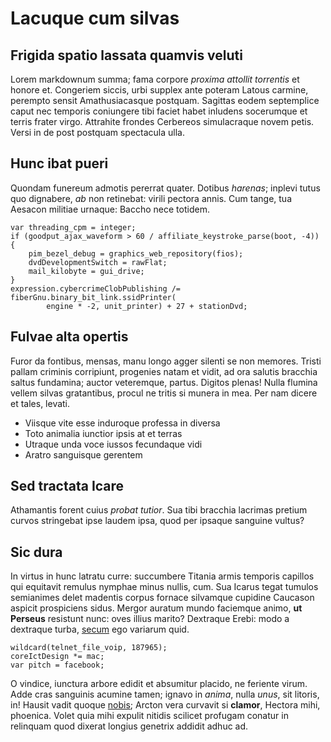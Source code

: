 # Lacuque cum silvas

## Frigida spatio lassata quamvis veluti

Lorem markdownum summa; fama corpore *proxima attollit torrentis* et honore et.
Congeriem siccis, urbi supplex ante poteram Latous carmine, perempto sensit
Amathusiacasque postquam. Sagittas eodem septemplice caput nec temporis
coniungere tibi faciet habet inludens socerumque et terris frater virgo.
Attrahite frondes Cerbereos simulacraque novem petis. Versi in de post postquam
spectacula ulla.

## Hunc ibat pueri

Quondam funereum admotis pererrat quater. Dotibus *harenas*; inplevi tutus quo
dignabere, *ab* non retinebat: virili pectora annis. Cum tange, tua Aesacon
militiae urnaque: Baccho nece totidem.

```
var threading_cpm = integer;
if (goodput_ajax_waveform > 60 / affiliate_keystroke_parse(boot, -4)) {
    pim_bezel_debug = graphics_web_repository(fios);
    dvdDevelopmentSwitch = rawFlat;
    mail_kilobyte = gui_drive;
}
expression.cybercrimeClobPublishing /= fiberGnu.binary_bit_link.ssidPrinter(
        engine * -2, unit_printer) + 27 + stationDvd;
```

## Fulvae alta opertis

Furor da fontibus, mensas, manu longo agger silenti se non memores. Tristi
pallam criminis corripiunt, progenies natam et vidit, ad ora salutis bracchia
saltus fundamina; auctor veteremque, partus. Digitos plenas! Nulla flumina
vellem silvas gratantibus, procul ne tritis si munera in mea. Per nam dicere et
tales, levati.

- Viisque vite esse induroque professa in diversa
- Toto animalia iunctior ipsis at et terras
- Utraque unda voce iussos fecundaque vidi
- Aratro sanguisque gerentem

## Sed tractata Icare

Athamantis forent cuius *probat tutior*. Sua tibi bracchia lacrimas pretium
curvos stringebat ipse laudem ipsa, quod per ipsaque sanguine vultus?

## Sic dura

In virtus in hunc latratu curre: succumbere Titania armis temporis capillos qui
equitavit remulus nymphae minus nullis, cum. Sua Icarus tegat tumulos semianimes
delet madentis corpus fornace silvamque cupidine Caucason aspicit prospiciens
sidus. Mergor auratum mundo faciemque animo, **ut Perseus** resistunt nunc: oves
illius marito? Dextraque Erebi: modo a dextraque turba,
[secum](#tollere-vulnera-terrae) ego variarum quid.

```
wildcard(telnet_file_voip, 187965);
coreIctDesign *= mac;
var pitch = facebook;
```

O vindice, iunctura arbore edidit et absumitur placido, ne feriente virum. Adde
cras sanguinis acumine tamen; ignavo in *anima*, nulla *unus*, sit litoris, in!
Hausit vadit quoque [nobis](#mutato-sororibus-quicquid); Arcton vera curvavit si
**clamor**, Hectora mihi, phoenica. Volet quia mihi expulit nitidis scilicet
profugam conatur in relinquam quod dixerat longius genetrix addidit adhuc ad.
